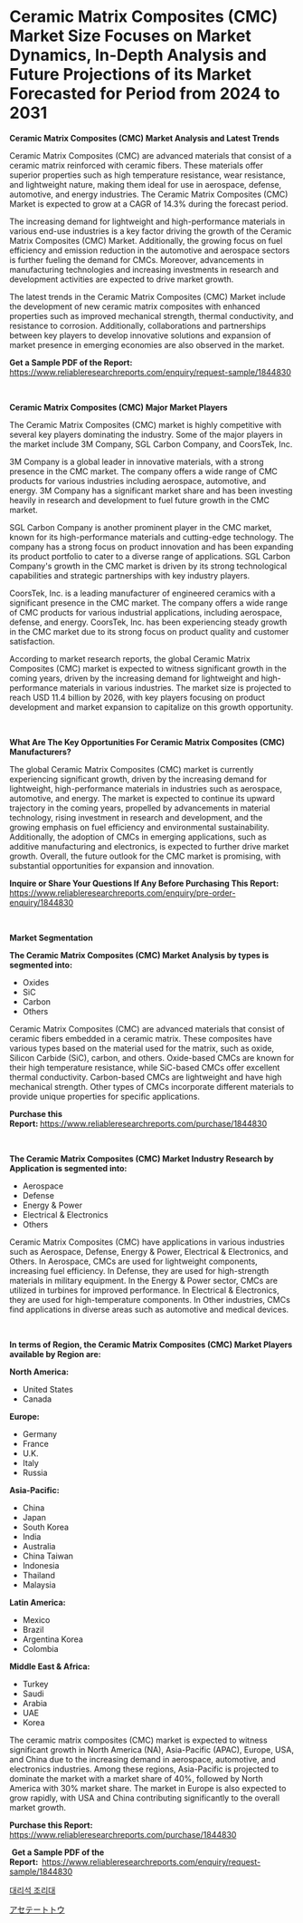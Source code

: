 <p><h1>Ceramic Matrix Composites (CMC) Market Size Focuses on Market Dynamics, In-Depth Analysis and Future Projections of its Market Forecasted for Period from 2024 to 2031</h1></p><p><strong>Ceramic Matrix Composites (CMC) Market Analysis and Latest Trends</strong></p>
<p><p>Ceramic Matrix Composites (CMC) are advanced materials that consist of a ceramic matrix reinforced with ceramic fibers. These materials offer superior properties such as high temperature resistance, wear resistance, and lightweight nature, making them ideal for use in aerospace, defense, automotive, and energy industries. The Ceramic Matrix Composites (CMC) Market is expected to grow at a CAGR of 14.3% during the forecast period.</p><p>The increasing demand for lightweight and high-performance materials in various end-use industries is a key factor driving the growth of the Ceramic Matrix Composites (CMC) Market. Additionally, the growing focus on fuel efficiency and emission reduction in the automotive and aerospace sectors is further fueling the demand for CMCs. Moreover, advancements in manufacturing technologies and increasing investments in research and development activities are expected to drive market growth.</p><p>The latest trends in the Ceramic Matrix Composites (CMC) Market include the development of new ceramic matrix composites with enhanced properties such as improved mechanical strength, thermal conductivity, and resistance to corrosion. Additionally, collaborations and partnerships between key players to develop innovative solutions and expansion of market presence in emerging economies are also observed in the market.</p></p>
<p><strong>Get a Sample PDF of the Report:&nbsp;</strong> <a href="https://www.reliableresearchreports.com/enquiry/request-sample/1844830">https://www.reliableresearchreports.com/enquiry/request-sample/1844830</a></p>
<p>&nbsp;</p>
<p><strong>Ceramic Matrix Composites (CMC) Major Market Players</strong></p>
<p><p>The Ceramic Matrix Composites (CMC) market is highly competitive with several key players dominating the industry. Some of the major players in the market include 3M Company, SGL Carbon Company, and CoorsTek, Inc.</p><p>3M Company is a global leader in innovative materials, with a strong presence in the CMC market. The company offers a wide range of CMC products for various industries including aerospace, automotive, and energy. 3M Company has a significant market share and has been investing heavily in research and development to fuel future growth in the CMC market.</p><p>SGL Carbon Company is another prominent player in the CMC market, known for its high-performance materials and cutting-edge technology. The company has a strong focus on product innovation and has been expanding its product portfolio to cater to a diverse range of applications. SGL Carbon Company's growth in the CMC market is driven by its strong technological capabilities and strategic partnerships with key industry players.</p><p>CoorsTek, Inc. is a leading manufacturer of engineered ceramics with a significant presence in the CMC market. The company offers a wide range of CMC products for various industrial applications, including aerospace, defense, and energy. CoorsTek, Inc. has been experiencing steady growth in the CMC market due to its strong focus on product quality and customer satisfaction.</p><p>According to market research reports, the global Ceramic Matrix Composites (CMC) market is expected to witness significant growth in the coming years, driven by the increasing demand for lightweight and high-performance materials in various industries. The market size is projected to reach USD 11.4 billion by 2026, with key players focusing on product development and market expansion to capitalize on this growth opportunity.</p></p>
<p>&nbsp;</p>
<p><strong>What Are The Key Opportunities For Ceramic Matrix Composites (CMC) Manufacturers?</strong></p>
<p><p>The global Ceramic Matrix Composites (CMC) market is currently experiencing significant growth, driven by the increasing demand for lightweight, high-performance materials in industries such as aerospace, automotive, and energy. The market is expected to continue its upward trajectory in the coming years, propelled by advancements in material technology, rising investment in research and development, and the growing emphasis on fuel efficiency and environmental sustainability. Additionally, the adoption of CMCs in emerging applications, such as additive manufacturing and electronics, is expected to further drive market growth. Overall, the future outlook for the CMC market is promising, with substantial opportunities for expansion and innovation.</p></p>
<p><strong>Inquire or Share Your Questions If Any Before Purchasing This Report:</strong> <a href="https://www.reliableresearchreports.com/enquiry/pre-order-enquiry/1844830">https://www.reliableresearchreports.com/enquiry/pre-order-enquiry/1844830</a></p>
<p>&nbsp;</p>
<p><strong>Market Segmentation</strong></p>
<p><strong>The Ceramic Matrix Composites (CMC) Market Analysis by types is segmented into:</strong></p>
<p><ul><li>Oxides</li><li>SiC</li><li>Carbon</li><li>Others</li></ul></p>
<p><p>Ceramic Matrix Composites (CMC) are advanced materials that consist of ceramic fibers embedded in a ceramic matrix. These composites have various types based on the material used for the matrix, such as oxide, Silicon Carbide (SiC), carbon, and others. Oxide-based CMCs are known for their high temperature resistance, while SiC-based CMCs offer excellent thermal conductivity. Carbon-based CMCs are lightweight and have high mechanical strength. Other types of CMCs incorporate different materials to provide unique properties for specific applications.</p></p>
<p><strong>Purchase this Report:&nbsp;</strong><a href="https://www.reliableresearchreports.com/purchase/1844830">https://www.reliableresearchreports.com/purchase/1844830</a></p>
<p>&nbsp;</p>
<p><strong>The Ceramic Matrix Composites (CMC) Market Industry Research by Application is segmented into:</strong></p>
<p><ul><li>Aerospace</li><li>Defense</li><li>Energy & Power</li><li>Electrical & Electronics</li><li>Others</li></ul></p>
<p><p>Ceramic Matrix Composites (CMC) have applications in various industries such as Aerospace, Defense, Energy & Power, Electrical & Electronics, and Others. In Aerospace, CMCs are used for lightweight components, increasing fuel efficiency. In Defense, they are used for high-strength materials in military equipment. In the Energy & Power sector, CMCs are utilized in turbines for improved performance. In Electrical & Electronics, they are used for high-temperature components. In Other industries, CMCs find applications in diverse areas such as automotive and medical devices.</p></p>
<p>&nbsp;</p>
<p><strong>In terms of Region, the Ceramic Matrix Composites (CMC) Market Players available by Region are:</strong></p>
<p>
    <p> <strong> North America: </strong>
        <ul>
            <li>United States</li>
            <li>Canada</li>
        </ul>
        </p> 
    <p> <strong> Europe: </strong>
        <ul>
            <li>Germany</li>
            <li>France</li>
            <li>U.K.</li>
            <li>Italy</li>
            <li>Russia</li>
        </ul>
        </p> 
    <p> <strong> Asia-Pacific: </strong>
        <ul>
            <li>China</li>
            <li>Japan</li>
            <li>South Korea</li>
            <li>India</li>
            <li>Australia</li>
            <li>China Taiwan</li>
            <li>Indonesia</li>
            <li>Thailand</li>
            <li>Malaysia</li>
        </ul>
        </p> 
    <p> <strong> Latin America: </strong>
        <ul>
            <li>Mexico</li>
            <li>Brazil</li>
            <li>Argentina Korea</li>
            <li>Colombia</li>
        </ul>
        </p> 
    <p> <strong> Middle East & Africa: </strong>
        <ul>
            <li>Turkey</li>
            <li>Saudi</li>
            <li>Arabia</li>
            <li>UAE</li>
            <li>Korea</li>
        </ul>
    </p>
    </p>
<p><p>The ceramic matrix composites (CMC) market is expected to witness significant growth in North America (NA), Asia-Pacific (APAC), Europe, USA, and China due to the increasing demand in aerospace, automotive, and electronics industries. Among these regions, Asia-Pacific is projected to dominate the market with a market share of 40%, followed by North America with 30% market share. The market in Europe is also expected to grow rapidly, with USA and China contributing significantly to the overall market growth.</p></p>
<p><strong>Purchase this Report: </strong><a href="https://www.reliableresearchreports.com/purchase/1844830">https://www.reliableresearchreports.com/purchase/1844830</a></p>
<p>&nbsp;<strong>Get a Sample PDF of the Report:&nbsp;&nbsp;</strong><a href="https://www.reliableresearchreports.com/enquiry/request-sample/1844830">https://www.reliableresearchreports.com/enquiry/request-sample/1844830</a></p>
<p><strong></strong></p>
<p><p><a href="https://github.com/laholand/Market-Research-Report-List-3/blob/main/42951421126.md">대리석 조리대</a></p><p><a href="https://github.com/zjkmgcs938405/Market-Research-Report-List-1/blob/main/10864061523.md">アセテートトウ</a></p></p>